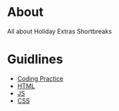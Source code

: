 About
=====

All about Holiday Extras Shortbreaks

# Guidlines
* [Coding Practice](/Shortbreaks/about/blob/master/CODING_PRACTICE.md)
* [HTML](/Shortbreaks/about/blob/master/guidelines/htmlGuidlines.md)
* [JS](/Shortbreaks/about/blob/master/guidelines/jsGuidlines.md)
* [CSS](/Shortbreaks/about/blob/master/guidelines/cssGuidlines.md)
